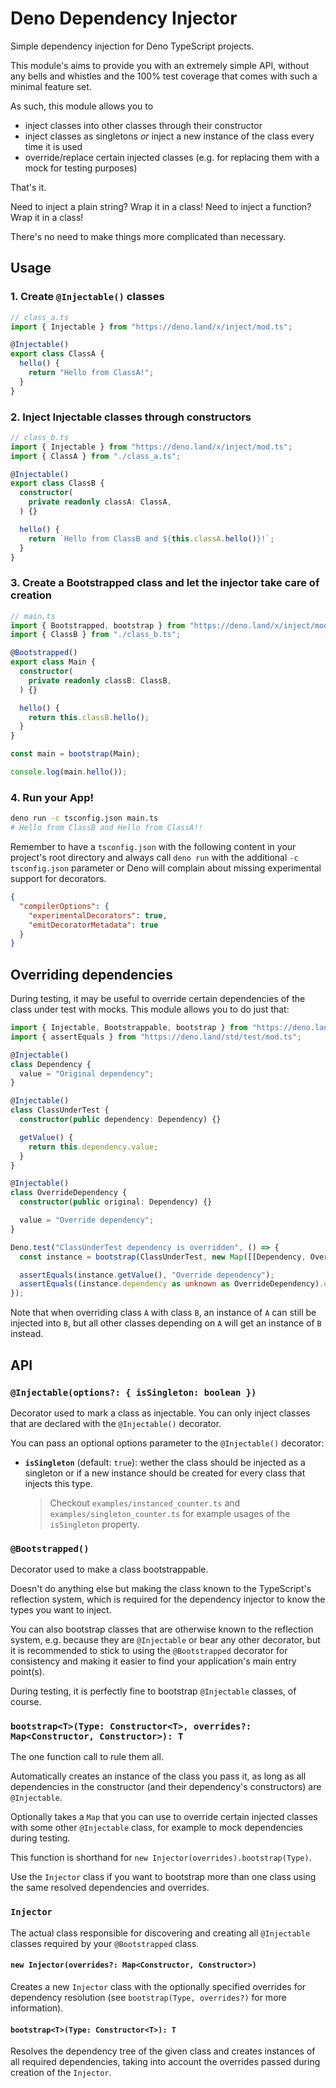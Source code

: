 # Deno Dependency Injector
Simple dependency injection for Deno TypeScript projects.

This module's aims to provide you with an extremely simple API, without any bells and whistles and the 100% test coverage that comes with such a minimal feature set.

As such, this module allows you to
- inject classes into other classes through their constructor
- inject classes as singletons *or* inject a new instance of the class every time it is used
- override/replace certain injected classes (e.g. for replacing them with a mock for testing purposes)

That's it.

Need to inject a plain string? Wrap it in a class!
Need to inject a function? Wrap it in a class!

There's no need to make things more complicated than necessary.

## Usage
### 1. Create `@Injectable()` classes
```ts
// class_a.ts
import { Injectable } from "https://deno.land/x/inject/mod.ts";

@Injectable()
export class ClassA {
  hello() {
    return "Hello from ClassA!";
  }
}
```

### 2. Inject Injectable classes through constructors
```ts
// class_b.ts
import { Injectable } from "https://deno.land/x/inject/mod.ts";
import { ClassA } from "./class_a.ts";

@Injectable()
export class ClassB {
  constructor(
    private readonly classA: ClassA,
  ) {}

  hello() {
    return `Hello from ClassB and ${this.classA.hello()}!`;
  }
}
```

### 3. Create a Bootstrapped class and let the injector take care of creation
```ts
// main.ts
import { Bootstrapped, bootstrap } from "https://deno.land/x/inject/mod.ts";
import { ClassB } from "./class_b.ts";

@Bootstrapped()
export class Main {
  constructor(
    private readonly classB: ClassB,
  ) {}

  hello() {
    return this.classB.hello();
  }
}

const main = bootstrap(Main);

console.log(main.hello());
```

### 4. Run your App!
```sh
deno run -c tsconfig.json main.ts
# Hello from ClassB and Hello from ClassA!!
```

Remember to have a `tsconfig.json` with the following content in your project's root directory and always call `deno run` with the additional `-c tsconfig.json` parameter or Deno will complain about missing experimental support for decorators.

```json
{
  "compilerOptions": {
    "experimentalDecorators": true,
    "emitDecoratorMetadata": true
  }
}
```

## Overriding dependencies
During testing, it may be useful to override certain dependencies of the class under test with mocks.
This module allows you to do just that:

```ts
import { Injectable, Bootstrappable, bootstrap } from "https://deno.land/x/inject/mod.ts";
import { assertEquals } from "https://deno.land/std/test/mod.ts";

@Injectable()
class Dependency {
  value = "Original dependency";
}

@Injectable()
class ClassUnderTest {
  constructor(public dependency: Dependency) {}

  getValue() {
    return this.dependency.value;
  }
}

@Injectable()
class OverrideDependency {
  constructor(public original: Dependency) {}

  value = "Override dependency";
}

Deno.test("ClassUnderTest dependency is overridden", () => {
  const instance = bootstrap(ClassUnderTest, new Map([[Dependency, OverrideDependency]]));

  assertEquals(instance.getValue(), "Override dependency");
  assertEquals((instance.dependency as unknown as OverrideDependency).original.value, "Original dependency");
});
```

Note that when overriding class `A` with class `B`, an instance of `A` can still be injected into `B`, but all other classes depending on `A` will get an instance of `B` instead.

## API
### `@Injectable(options?: { isSingleton: boolean })`
Decorator used to mark a class as injectable.
You can only inject classes that are declared with the `@Injectable()` decorator.

You can pass an optional options parameter to the `@Injectable()` decorator:
- **`isSingleton`** (default: `true`): wether the class should be injected as a singleton or if a new instance should be created for every class that injects this type.

    > Checkout `examples/instanced_counter.ts` and `examples/singleton_counter.ts` for example usages of the `isSingleton` property.

### `@Bootstrapped()`
Decorator used to make a class bootstrappable.

Doesn't do anything else but making the class known to the TypeScript's reflection system, which is required for the dependency injector to know the types you want to inject.

You can also bootstrap classes that are otherwise known to the reflection system, e.g. because they are `@Injectable` or bear any other decorator, but it is recommended to stick to using the `@Bootstrapped` decorator for consistency and making it easier to find your application's main entry point(s).

During testing, it is perfectly fine to bootstrap `@Injectable` classes, of course.

### `bootstrap<T>(Type: Constructor<T>, overrides?: Map<Constructor, Constructor>): T`
The one function call to rule them all.

Automatically creates an instance of the class you pass it, as long as all dependencies in the constructor (and their dependency's constructors) are `@Injectable`.

Optionally takes a `Map` that you can use to override certain injected classes with some other `@Injectable` class, for example to mock dependencies during testing.

This function is shorthand for `new Injector(overrides).bootstrap(Type)`.

Use the `Injector` class if you want to bootstrap more than one class using the same resolved dependencies and overrides.

### `Injector`
The actual class responsible for discovering and creating all `@Injectable` classes required by your `@Bootstrapped` class.

#### `new Injector(overrides?: Map<Constructor, Constructor>)`
Creates a new `Injector` class with the optionally specified overrides for dependency resolution (see `bootstrap(Type, overrides?)` for more information).

#### `bootstrap<T>(Type: Constructor<T>): T`
Resolves the dependency tree of the given class and creates instances of all required dependencies, taking into account the overrides passed during creation of the `Injector`.
